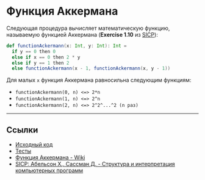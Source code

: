 # Функция Аккермана

Следующая процедура вычисляет математическую функцию, называемую функцией Аккермана
(**Exercise 1.10** из [SICP][sicp]):

```scala
def functionAckermann(x: Int, y: Int): Int =
  if y == 0 then 0
  else if x == 0 then 2 * y
  else if y == 1 then 2
  else functionAckermann(x - 1, functionAckermann(x, y - 1))
```

Для малых `x` функция Аккермана равносильна следующим функциям:
- `functionAckermann(0, n) <=> 2*n`
- `functionAckermann(1, n) <=> 2^n`
- `functionAckermann(2, n) <=> 2^2^...^2 (n раз)`

---

## Ссылки

- [Исходный код](https://gitflic.ru/project/artemkorsakov/scalabook/blob?file=examples%2Fsrc%2Fmain%2Fscala%2Falgorithms%2Fothers%2FOtherAlgorithms.scala&plain=1)
- [Тесты](https://gitflic.ru/project/artemkorsakov/scalabook/blob?file=examples%2Fsrc%2Ftest%2Fscala%2Falgorithms%2Fothers%2FOtherAlgorithmsSuite.scala)
- [Функция Аккермана - Wiki](https://ru.wikipedia.org/wiki/%D0%A4%D1%83%D0%BD%D0%BA%D1%86%D0%B8%D1%8F_%D0%90%D0%BA%D0%BA%D0%B5%D1%80%D0%BC%D0%B0%D0%BD%D0%B0)
- [SICP: Абельсон Х., Сассман Д. - Структура и интерпретация компьютерных программ][sicp]

[sicp]: https://web.mit.edu/6.001/6.037/sicp.pdf